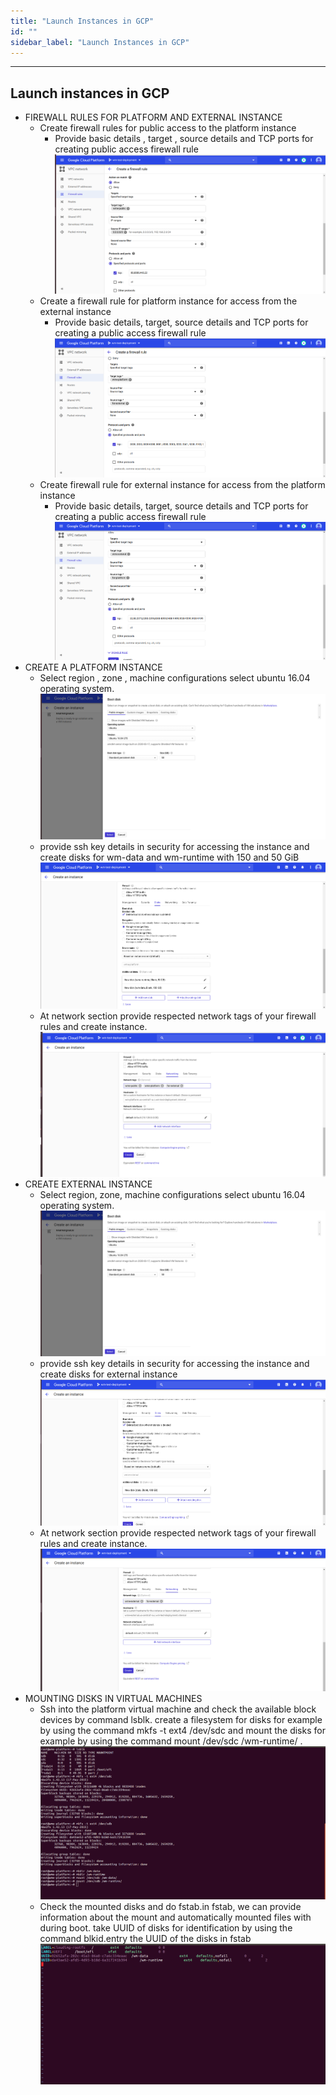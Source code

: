 ```yaml
---
title: "Launch Instances in GCP"
id: ""
sidebar_label: "Launch Instances in GCP"
---
```

---

## Launch instances in GCP  
- FIREWALL RULES FOR PLATFORM AND EXTERNAL INSTANCE
  - Create firewall rules for public access to the platform instance
    - Provide basic details , target , source details and TCP ports for creating public access firewall rule
  	   [![](/learn/assets/wme-setup/wme-setup-in-gcp/public-access-firewall.png)](/learn/assets/wme-setup/wme-setup-in-gcp/public-access-firewall.png)
  - Create a firewall rule for platform instance for access from the external instance
    - Provide basic details, target, source details and TCP ports for creating a public access firewall rule
  	   [![](/learn/assets/wme-setup/wme-setup-in-gcp/platform-firewall.png)](/learn/assets/wme-setup/wme-setup-in-gcp/platform-firewall.png)
  - Create firewall rule for external instance for access from the platform instance 
    - Provide basic details, target, source details and TCP ports for creating a public access firewall rule
  	   [![](/learn/assets/wme-setup/wme-setup-in-gcp/external-firewall.png)](/learn/assets/wme-setup/wme-setup-in-gcp/external-firewall.png)
- CREATE A PLATFORM INSTANCE
  - Select region , zone , machine configurations select ubuntu 16.04 operating system.
  	  [![](/learn/assets/wme-setup/wme-setup-in-gcp/instance-os.png)](/learn/assets/wme-setup/wme-setup-in-gcp/instance-os.png)
  - provide ssh key details in security for accessing the instance and create disks for wm-data and wm-runtime with 150 and 50 GiB
  	  [![](/learn/assets/wme-setup/wme-setup-in-gcp/platform-disks.png)](/learn/assets/wme-setup/wme-setup-in-gcp/platform-disks.png)
  - At network section provide respected network tags of your firewall rules and create instance.
  	  [![](/learn/assets/wme-setup/wme-setup-in-gcp/platform-network-details.png)](/learn/assets/wme-setup/wme-setup-in-gcp/platform-network-details.png)
- CREATE EXTERNAL INSTANCE
  - Select region, zone, machine configurations select ubuntu 16.04 operating system.
      [![](/learn/assets/wme-setup/wme-setup-in-gcp/instance-os.png)](/learn/assets/wme-setup/wme-setup-in-gcp/instance-os.png)
  - provide ssh key details in security for accessing the instance and create disks for external instance
  	  [![](/learn/assets/wme-setup/wme-setup-in-gcp/external-disk.png)](/learn/assets/wme-setup/wme-setup-in-gcp/external-disk.png)
  - At network section provide respected network tags of your firewall rules and create instance.
  	  [![](/learn/assets/wme-setup/wme-setup-in-gcp/external-network-details.png)](/learn/assets/wme-setup/wme-setup-in-gcp/external-network-details.png)
- MOUNTING DISKS IN VIRTUAL MACHINES
  - Ssh into the platform virtual machine and check the available block devices by command lsblk. create a filesystem for disks for example by using the command mkfs -t ext4 /dev/sdc and mount the disks for example by using the command mount /dev/sdc /wm-runtime/ .
  	  [![](/learn/assets/wme-setup/wme-setup-in-gcp/mounting-volumes.png)](/learn/assets/wme-setup/wme-setup-in-gcp/mounting-volumes.png)
  - Check the mounted disks and do fstab.in fstab, we can provide information about the mount and automatically mounted files with during boot. take UUID of disks for identification by using the command blkid.entry the  UUID of the disks in fstab
	  [![](/learn/assets/wme-setup/wme-setup-in-gcp/fstab.png)](/learn/assets/wme-setup/wme-setup-in-gcp/fstab.png)

